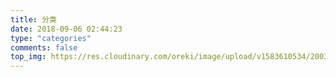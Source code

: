 ```yaml
---
title: 分类
date: 2018-09-06 02:44:23
type: "categories"
comments: false
top_img: https://res.cloudinary.com/oreki/image/upload/v1583610534/2003231_vnhoqk.jpg
---
```

